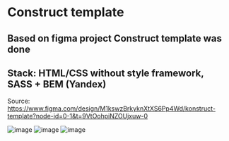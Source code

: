 # Construct template

## Based on figma project Construct template was done

## Stack: HTML/CSS without style framework, SASS + BEM (Yandex)

Source: https://www.figma.com/design/M1kswzBrkyknXtXS6Pp4Wd/konstruct-template?node-id=0-1&t=9VtOohpiNZOUjxuw-0

![image](https://github.com/user-attachments/assets/abd4067f-0a4c-4c0d-b7c0-024422ade9e6)
![image](https://github.com/user-attachments/assets/34ad7cf0-3afe-48a2-abe7-dca4ed9904a0)
![image](https://github.com/user-attachments/assets/6560e53a-5a0b-4f99-9e1c-69eb835c1ff3)



